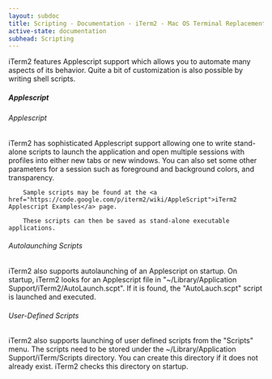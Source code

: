 ```yaml
---
layout: subdoc
title: Scripting - Documentation - iTerm2 - Mac OS Terminal Replacement
active-state: documentation
subhead: Scripting
---
```

<p class="answer">iTerm2 features Applescript support which allows you to automate many aspects of its behavior. Quite a bit of customization is also possible by writing shell scripts.</p>
<h5>Applescript</h5>
<h6 class="question">Applescript</h6>
<p class="answer">
        iTerm2 has sophisticated Applescript support allowing one to write stand-alone scripts to launch the application and open multiple sessions with profiles into either new tabs or new windows. You can also set some other parameters for a session such as foreground and background colors, and transparency.

        Sample scripts may be found at the <a href="https://code.google.com/p/iterm2/wiki/AppleScript">iTerm2 Applescript Examples</a> page.

        These scripts can then be saved as stand-alone executable applications.
</p>
<h6 class="question">Autolaunching Scripts</h6>
<p class="answer">
        iTerm2 also supports autolaunching of an Applescript on startup. On startup, iTerm2 looks for an Applescript file in "~/Library/Application Support/iTerm2/AutoLaunch.scpt". If it is found, the "AutoLauch.scpt" script is launched and executed.
</p>
<h6 class="question">User-Defined Scripts</h6>
<p class="answer">
        iTerm2 also supports launching of user defined scripts from the "Scripts" menu. The scripts need to be stored under the ~/Library/Application Support/iTerm/Scripts directory. You can create this directory if it does not already exist. iTerm2 checks this directory on startup.
</p>
